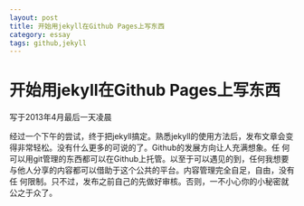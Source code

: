 ```yaml
---
layout: post
title: 开始用jekyll在Github Pages上写东西
category: essay
tags: github,jekyll
---
```


# 开始用jekyll在Github Pages上写东西

写于2013年4月最后一天凌晨

经过一个下午的尝试，终于把jekyll搞定。熟悉jekyll的使用方法后，发布文章会变得非常轻松。没有什么更多的可说的了。Github的发展方向让人充满想象。任
何可以用git管理的东西都可以在Github上托管。以至于可以遇见的到，任何我想要与他人分享的内容都可以借助于这个公共的平台。内容管理完全自足，自由，没有任
何限制。只不过，发布之前自己的先做好审核。否则，一不小心你的小秘密就公之于众了。
